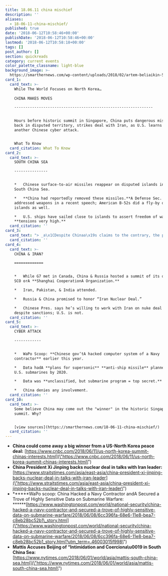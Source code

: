```yaml
---
title: 18.06.11 china mischief
description: ''
aliases:
  - 18-06-11-china-mischief/
published: true
date: '2018-06-12T10:58:46+00:00'
publishDate: '2018-06-12T10:58:46+00:00'
lastmod: '2018-06-12T10:58:18+00:00'
tags: []
post_author: []
section: quickreads
category: current events
color_palette_classname: light-blue
background_image: >-
  https://smarthernews.com/wp-content/uploads/2018/02/artem-beliaikin-570687-unsplash-360x360.jpg
card_1:
  card_text: >-
    While The World Focuses on North Korea…  
      
    CHINA MAKES MOVES

    --------------------------------------------------------------


    Hours before historic summit in Singapore, China puts dangerous missiles
    back in disputed territory, strikes deal with Iran, as U.S. learns of yet
    another Chinese cyber attack.


    What To Know
  card_citation: What To Know
card_2:
  card_text: >-
    SOUTH CHINA SEA

    ---------------


    *   Chinese surface-to-air missiles reappear on disputed islands in the
    South China Sea.

    *   **China had reportedly removed these missiles.**A Defense Sec. Mattis
    addressed weapons in a recent speech; American B-52s did a fly-by of the
    islands as well.

    *   U.S. ships have sailed close to islands to assert freedom of waterway;
    **tensions very high.**
  card_citation: ''
card_3:
  card_text: "> _a\x1CDespite Chinaa\x19s claims to the contrary, the placement of these weapons systems is tied directly to military use for the purposes of intimidation and coercion.”_\n> \n> Sec. of Defense Jim Mattis last week on China's militarization of islands in the South China Sea. Brunei, Malaysia, the Philippines, Taiwan & Vietnam contest China's claims of the land."
  card_citation: ''
card_4:
  card_text: >-
    CHINA & IRAN?

    =============


    *   While G7 met in Canada, China & Russia hosted a summit of its own: The
    SCO orA **Shanghai CooperationA Organization.**

    *   Iran, Pakistan, & India attended.

    *   Russia & China promised to honor “Iran Nuclear Deal.”

    *   Chinese Pres. says he’s willing to work with Iran on nuke deal & trade
    despite sanctions; U.S. is not.
  card_citation: ''
card_5:
  card_text: >-
    CYBER ATTACK

    ------------


    *   WaPo Scoop: **Chinese gov’tA hacked computer system of a Navy
    contractor** earlier this year.

    *   Data hadA **plans for supersonic** **anti-ship missile** plannedA for
    U.S. submarines by 2020.

    *   Data was **unclassified, but submarine program = top secret.**

    *   China denies any involvement.
  card_citation: ''
card_10:
  card_text: >-
    Some believe China may come out the "winner" in the historic Singapore
    summit. Why?


    [view sources](https://smarthernews.com/18-06-11-china-mischief/)
  card_citation: ''
---
```

*   **China could come away a big winner from a US-North Korea peace deal:** [https://www.cnbc.com/2018/06/11/us-north-korea-summit-chinas-interests.html](\"https://www.cnbc.com/2018/06/11/us-north-korea-summit-chinas-interests.html\")
*   **China President Xi Jinping backs nuclear deal in talks with Iran leader:** [https://www.straitstimes.com/asia/east-asia/china-president-xi-jinping-backs-nuclear-deal-in-talks-with-iran-leader](\"https://www.straitstimes.com/asia/east-asia/china-president-xi-jinping-backs-nuclear-deal-in-talks-with-iran-leader\")
*   ******WaPo scoop: China Hacked a Navy Contractor andA Secured a Trove of Highly Sensitive Data on Submarine Warfare:  
    ******[https://www.washingtonpost.com/world/national-security/china-hacked-a-navy-contractor-and-secured-a-trove-of-highly-sensitive-data-on-submarine-warfare/2018/06/08/6cc396fa-68e6-11e8-bea7-c8eb28bc52b1\_story.html](\"https://www.washingtonpost.com/world/national-security/china-hacked-a-navy-contractor-and-secured-a-trove-of-highly-sensitive-data-on-submarine-warfare/2018/06/08/6cc396fa-68e6-11e8-bea7-c8eb28bc52b1_story.html?utm_term=.46003015f998\")
*   **Mattis Accuses Beijing of “Intimidation and Coerciona\\u0019 in South China Sea:**  
    [https://www.nytimes.com/2018/06/01/world/asia/mattis-south-china-sea.html](\"https://www.nytimes.com/2018/06/01/world/asia/mattis-south-china-sea.html\")